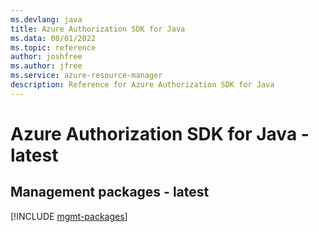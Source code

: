 ```yaml
---
ms.devlang: java
title: Azure Authorization SDK for Java
ms.data: 08/01/2022
ms.topic: reference
author: joshfree
ms.author: jfree
ms.service: azure-resource-manager
description: Reference for Azure Authorization SDK for Java
---
```

# Azure Authorization SDK for Java - latest

## Management packages - latest
[!INCLUDE [mgmt-packages](authorization-mgmt-index.md)]